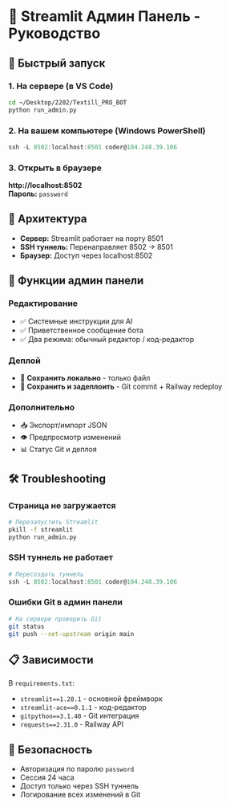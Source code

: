 # 🎯 Streamlit Админ Панель - Руководство

## 🚀 Быстрый запуск

### 1. На сервере (в VS Code)
```bash
cd ~/Desktop/2202/Textill_PRO_BOT
python run_admin.py
```

### 2. На вашем компьютере (Windows PowerShell)
```powershell
ssh -L 8502:localhost:8501 coder@104.248.39.106
```

### 3. Открыть в браузере
**http://localhost:8502**  
**Пароль:** `password`

## 🔧 Архитектура

- **Сервер:** Streamlit работает на порту 8501
- **SSH туннель:** Перенаправляет 8502 → 8501
- **Браузер:** Доступ через localhost:8502

## 💾 Функции админ панели

### Редактирование
- ✅ Системные инструкции для AI
- ✅ Приветственное сообщение бота
- ✅ Два режима: обычный редактор / код-редактор

### Деплой
- 💾 **Сохранить локально** - только файл
- 🚀 **Сохранить и задеплоить** - Git commit + Railway redeploy

### Дополнительно
- 📥 Экспорт/импорт JSON
- 👁️ Предпросмотр изменений
- 📊 Статус Git и деплоя

## 🛠️ Troubleshooting

### Страница не загружается
```bash
# Перезапустить Streamlit
pkill -f streamlit
python run_admin.py
```

### SSH туннель не работает
```powershell
# Пересоздать туннель
ssh -L 8502:localhost:8501 coder@104.248.39.106
```

### Ошибки Git в админ панели
```bash
# На сервере проверить Git
git status
git push --set-upstream origin main
```

## 📋 Зависимости

В `requirements.txt`:
- `streamlit==1.28.1` - основной фреймворк
- `streamlit-ace==0.1.1` - код-редактор
- `gitpython==3.1.40` - Git интеграция
- `requests==2.31.0` - Railway API

## 🔐 Безопасность

- Авторизация по паролю `password`
- Сессия 24 часа
- Доступ только через SSH туннель
- Логирование всех изменений в Git